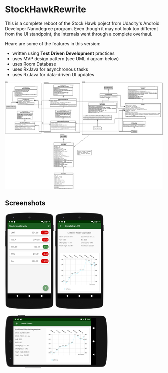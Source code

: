# StockHawkRewrite

This is a complete reboot of the Stock Hawk poject from
Udacity's Android Developer Nanodegree program.
Even though it may not look
too different from the UI standpoint, the internals
went through a complete overhaul.


Heare are some of the features in this version:
- written using **Test Driven Development** practices
- uses MVP design pattern (see UML diagram below)
- uses Room Database
- uses RxJava for asynchronous tasks
- uses RxJava for data-driven UI updates

![UML Diagram](https://github.com/vrestivo/StockHawkRewrite/blob/master/stock_hawk_rewrite_uml.png)

## Screenshots


<div>
<img aligb="left" src="screenshots/stock_list_port.png" width="31%">
<img align="top|middle" src="screenshots/lmt_details_port.png" width="31%">
</div>
 <br>
<div>
<img align="left" src="screenshots/lmt_details_land.png" width="65%">
</div>
